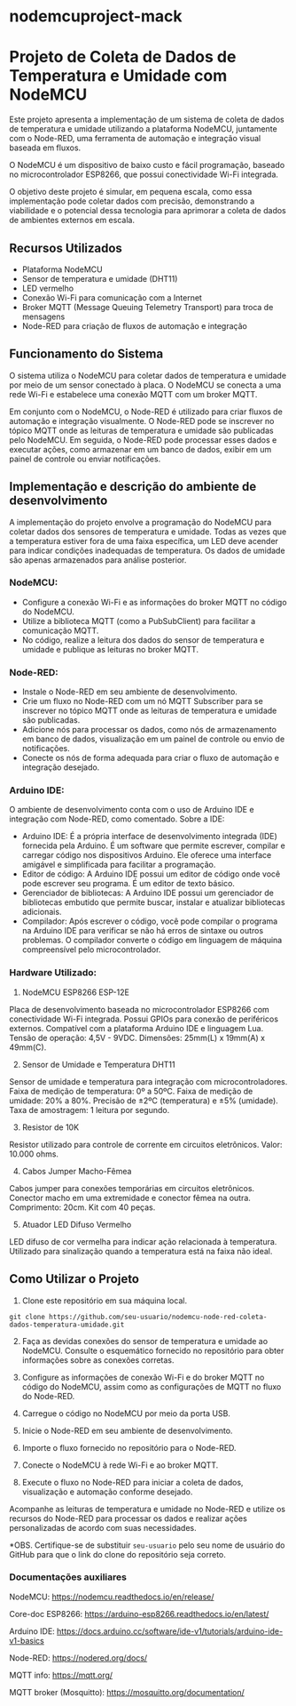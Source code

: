 # nodemcuproject-mack

# Projeto de Coleta de Dados de Temperatura e Umidade com NodeMCU 

Este projeto apresenta a implementação de um sistema de coleta de dados de temperatura e umidade utilizando a plataforma NodeMCU, juntamente com o Node-RED, uma ferramenta de automação e integração visual baseada em fluxos.

O NodeMCU é um dispositivo de baixo custo e fácil programação, baseado no microcontrolador ESP8266, que possui conectividade Wi-Fi integrada. 

O objetivo deste projeto é simular, em pequena escala, como essa implementação pode coletar dados com precisão, demonstrando a viabilidade e o potencial dessa tecnologia para aprimorar a coleta de dados de ambientes externos em escala.

## Recursos Utilizados

- Plataforma NodeMCU
- Sensor de temperatura e umidade (DHT11)
- LED vermelho
- Conexão Wi-Fi para comunicação com a Internet
- Broker MQTT (Message Queuing Telemetry Transport) para troca de mensagens
- Node-RED para criação de fluxos de automação e integração

## Funcionamento do Sistema

O sistema utiliza o NodeMCU para coletar dados de temperatura e umidade por meio de um sensor conectado à placa. O NodeMCU se conecta a uma rede Wi-Fi e estabelece uma conexão MQTT com um broker MQTT.

Em conjunto com o NodeMCU, o Node-RED é utilizado para criar fluxos de automação e integração visualmente. O Node-RED pode se inscrever no tópico MQTT onde as leituras de temperatura e umidade são publicadas pelo NodeMCU. Em seguida, o Node-RED pode processar esses dados e executar ações, como armazenar em um banco de dados, exibir em um painel de controle ou enviar notificações.

## Implementação e descrição do ambiente de desenvolvimento

A implementação do projeto envolve a programação do NodeMCU para coletar dados dos sensores de temperatura e umidade. Todas as vezes que a temperatura estiver fora de uma faixa específica, um LED deve acender para indicar condições inadequadas de temperatura. Os dados de umidade são apenas armazenados para análise posterior.

### NodeMCU:

- Configure a conexão Wi-Fi e as informações do broker MQTT no código do NodeMCU.
- Utilize a biblioteca MQTT (como a PubSubClient) para facilitar a comunicação MQTT.
- No código, realize a leitura dos dados do sensor de temperatura e umidade e publique as leituras no broker MQTT.

### Node-RED:

- Instale o Node-RED em seu ambiente de desenvolvimento.
- Crie um fluxo no Node-RED com um nó MQTT Subscriber para se inscrever no tópico MQTT onde as leituras de temperatura e umidade são publicadas.
- Adicione nós para processar os dados, como nós de armazenamento em banco de dados, visualização em um painel de controle ou envio de notificações.
- Conecte os nós de forma adequada para criar o fluxo de automação e integração desejado.

### Arduino IDE:

O ambiente de desenvolvimento conta com o uso de Arduino IDE e integração com Node-RED, como comentado. Sobre a IDE: 

- Arduino IDE: É a própria interface de desenvolvimento integrada (IDE) fornecida pela Arduino. É um software que permite escrever, compilar e carregar código nos dispositivos Arduino. Ele oferece uma interface amigável e simplificada para facilitar a programação.
- Editor de código: A Arduino IDE possui um editor de código onde você pode escrever seu programa. É um editor de texto básico.
- Gerenciador de bibliotecas: A Arduino IDE possui um gerenciador de bibliotecas embutido que permite buscar, instalar e atualizar bibliotecas adicionais.
- Compilador: Após escrever o código, você pode compilar o programa na Arduino IDE para verificar se não há erros de sintaxe ou outros problemas. O compilador converte o código em linguagem de máquina compreensível pelo microcontrolador.

### Hardware Utilizado:

1. NodeMCU ESP8266 ESP-12E

Placa de desenvolvimento baseada no microcontrolador ESP8266 com conectividade Wi-Fi integrada.
Possui GPIOs para conexão de periféricos externos.
Compatível com a plataforma Arduino IDE e linguagem Lua.
Tensão de operação: 4,5V - 9VDC.
Dimensões: 25mm(L) x 19mm(A) x 49mm(C).

2. Sensor de Umidade e Temperatura DHT11

Sensor de umidade e temperatura para integração com microcontroladores.
Faixa de medição de temperatura: 0º a 50ºC.
Faixa de medição de umidade: 20% a 80%.
Precisão de ±2ºC (temperatura) e ±5% (umidade).
Taxa de amostragem: 1 leitura por segundo.

3. Resistor de 10K

Resistor utilizado para controle de corrente em circuitos eletrônicos.
Valor: 10.000 ohms.

4. Cabos Jumper Macho-Fêmea

Cabos jumper para conexões temporárias em circuitos eletrônicos.
Conector macho em uma extremidade e conector fêmea na outra.
Comprimento: 20cm.
Kit com 40 peças.

5. Atuador LED Difuso Vermelho

LED difuso de cor vermelha para indicar ação relacionada à temperatura.
Utilizado para sinalização quando a temperatura está na faixa não ideal.

## Como Utilizar o Projeto

1. Clone este repositório em sua máquina local.

```shell
git clone https://github.com/seu-usuario/nodemcu-node-red-coleta-dados-temperatura-umidade.git
```

2. Faça as devidas conexões do sensor de temperatura e umidade ao NodeMCU. Consulte o esquemático fornecido no repositório para obter informações sobre as conexões corretas.

3. Configure as informações de conexão Wi-Fi e do broker MQTT no código do NodeMCU, assim como as configurações de MQTT no fluxo do Node-RED.

4. Carregue o código no NodeMCU por meio da porta USB.

5. Inicie o Node-RED em seu ambiente de desenvolvimento.

6. Importe o fluxo fornecido no repositório para o Node-RED.

7. Conecte o NodeMCU à rede Wi-Fi e ao broker MQTT.

8. Execute o fluxo no Node-RED para iniciar a coleta de dados, visualização e automação conforme desejado.

Acompanhe as leituras de temperatura e umidade no Node-RED e utilize os recursos do Node-RED para processar os dados e realizar ações personalizadas de acordo com suas necessidades.

*OBS. Certifique-se de substituir `seu-usuario` pelo seu nome de usuário do GitHub para que o link do clone do repositório seja correto.

### Documentações auxiliares

NodeMCU: https://nodemcu.readthedocs.io/en/release/

Core-doc ESP8266: https://arduino-esp8266.readthedocs.io/en/latest/

Arduino IDE: https://docs.arduino.cc/software/ide-v1/tutorials/arduino-ide-v1-basics

Node-RED: https://nodered.org/docs/

MQTT info: https://mqtt.org/

MQTT broker (Mosquitto): https://mosquitto.org/documentation/

